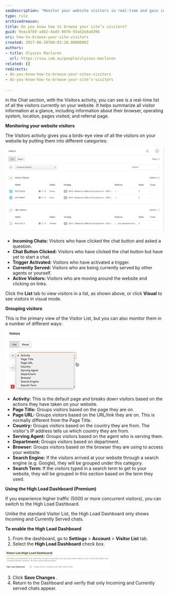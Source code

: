 ```yaml
---
seoDescription: "Monitor your website visitors in real-time and gain insights into their browser, operating system, location, pages visited, and referral page."
type: rule
archivedreason: 
title: Do you know how to browse your site’s visitors?
guid: 9eac47b9-a462-4a45-96f6-93ad2e8ad39b
uri: how-to-browse-your-site-visitors
created: 2017-06-20T00:03:20.0000000Z
authors:
- title: Ulysses Maclaren
  url: https://ssw.com.au/people/ulysses-maclaren
related: []
redirects:
- do-you-know-how-to-browse-your-sites-visitors
- do-you-know-how-to-browse-your-site’s-visitors

---
```


in the Chat section, with the Visitors activity, you can see is a real-time list of all the visitors currently on your website. It helps summarize all visitor information at a glance, including information about their browser, operating system, location, pages visited, and referral page.

<!--endintro-->

**Monitoring your website visitors**

The Visitors activity gives you a birds-eye view of all the visitors on your website by putting them into different categories:

![](zendesk-visitors-1.png)  

* **Incoming Chats:** Visitors who have clicked the chat button and asked a question.
* **Chat Button Clicked:** Visitors who have clicked the chat button but have yet to start a chat.
* **Trigger Activated:** Visitors who have activated a trigger.
* **Currently Served:** Visitors who are being currently served by other agents or yourself.
* **Active Visitors:** Visitors who are moving around the website and clicking on links.  



Click the  **List** tab  to view visitors in a list, as shown above, or click  **Visual** to see visitors in visual mode.

**Grouping visitors**

This is the primary view of the Visitor List, but you can also monitor them in a number of different ways:

![](zendesk-visitors-2.png)  

* **Activity:** This is the default page and breaks down visitors based on the actions they have taken on your website.
* **Page Title:** Groups visitors based on the page they are on.
* **Page URL:** Groups visitors based on the URL/link they are on. This is normally different from the Page Title.
* **Country:** Groups visitors based on the country they are from. The visitor's IP address tells us which country they are from.
* **Serving Agent:** Groups visitors based on the agent who is serving them.
* **Department:** Groups visitors based on department.
* **Browser:** Groups visitors based on the browser they are using to access your website.
* **Search Engine:** If the visitors arrived at your website through a search engine (e.g. Google), they will be grouped under this category.
* **Search Term:** If the visitors typed in a search term to get to your website, they will be grouped in this section based on the term they used. 



**Using the High Load Dashboard (Premium)**

If you experience higher traffic (5000 or more concurrent visitors), you can switch to the High Load Dashboard.

Unlike the standard Visitor List, the High Load Dashboard only shows Incoming and Currently Served chats.

**To enable the High Load Dashboard**

1. From the dashboard, go to  **Settings** &gt;  **Account** &gt;  **Visitor List** tab.
2. Select the  **High Load Dashboard** check box.  
      
![](zendesk-visitors-3.png)  

3. Click  **Save Changes** .
4. Return to the Dashboard and verify that only Incoming and Currently served chats appear.
